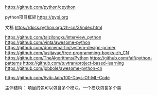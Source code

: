https://github.com/python/cpython

python项目框架
https://pypi.org


文档
https://docs.python.org/zh-cn/3/index.html


https://github.com/taizilongxu/interview_python
https://github.com/vinta/awesome-python
https://github.com/donnemartin/system-design-primer
https://github.com/justjavac/free-programming-books-zh_CN
https://github.com/TheAlgorithms/Python
https://github.com/faif/python-patterns
https://github.com/tuvtran/project-based-learning
https://github.com/jobbole/awesome-python-cn


https://github.com/Avik-Jain/100-Days-Of-ML-Code


主体结构：
项目的包可以包含多个模块，一个模块包含多个类




